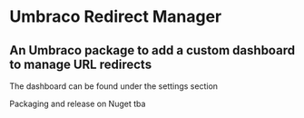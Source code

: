 # Umbraco Redirect Manager
## An Umbraco package to add a custom dashboard to manage URL redirects

The dashboard can be found under the settings section

Packaging and release on Nuget tba
